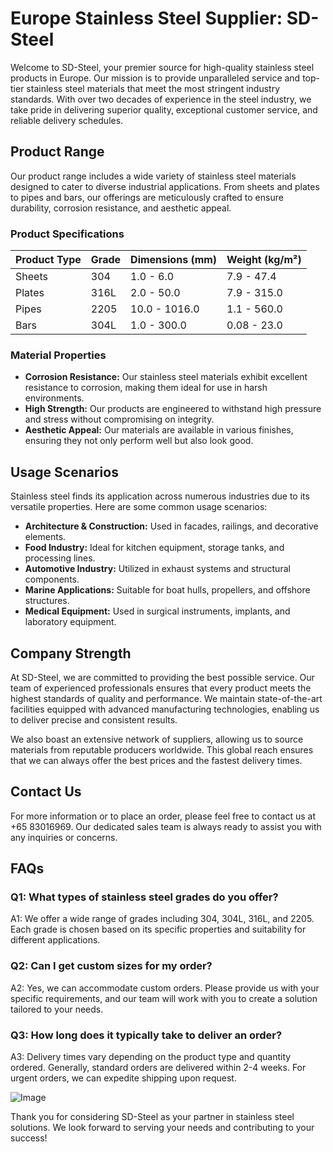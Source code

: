 # Europe Stainless Steel Supplier: SD-Steel

Welcome to SD-Steel, your premier source for high-quality stainless steel products in Europe. Our mission is to provide unparalleled service and top-tier stainless steel materials that meet the most stringent industry standards. With over two decades of experience in the steel industry, we take pride in delivering superior quality, exceptional customer service, and reliable delivery schedules.

## Product Range

Our product range includes a wide variety of stainless steel materials designed to cater to diverse industrial applications. From sheets and plates to pipes and bars, our offerings are meticulously crafted to ensure durability, corrosion resistance, and aesthetic appeal.

### Product Specifications

| **Product Type** | **Grade** | **Dimensions (mm)** | **Weight (kg/m²)** |
|------------------|-----------|---------------------|--------------------|
| Sheets           | 304       | 1.0 - 6.0           | 7.9 - 47.4         |
| Plates           | 316L      | 2.0 - 50.0          | 7.9 - 315.0        |
| Pipes            | 2205     | 10.0 - 1016.0       | 1.1 - 560.0        |
| Bars             | 304L      | 1.0 - 300.0         | 0.08 - 23.0        |

### Material Properties

- **Corrosion Resistance:** Our stainless steel materials exhibit excellent resistance to corrosion, making them ideal for use in harsh environments.
- **High Strength:** Our products are engineered to withstand high pressure and stress without compromising on integrity.
- **Aesthetic Appeal:** Our materials are available in various finishes, ensuring they not only perform well but also look good.

## Usage Scenarios

Stainless steel finds its application across numerous industries due to its versatile properties. Here are some common usage scenarios:

- **Architecture & Construction:** Used in facades, railings, and decorative elements.
- **Food Industry:** Ideal for kitchen equipment, storage tanks, and processing lines.
- **Automotive Industry:** Utilized in exhaust systems and structural components.
- **Marine Applications:** Suitable for boat hulls, propellers, and offshore structures.
- **Medical Equipment:** Used in surgical instruments, implants, and laboratory equipment.

## Company Strength

At SD-Steel, we are committed to providing the best possible service. Our team of experienced professionals ensures that every product meets the highest standards of quality and performance. We maintain state-of-the-art facilities equipped with advanced manufacturing technologies, enabling us to deliver precise and consistent results.

We also boast an extensive network of suppliers, allowing us to source materials from reputable producers worldwide. This global reach ensures that we can always offer the best prices and the fastest delivery times.

## Contact Us

For more information or to place an order, please feel free to contact us at +65 83016969. Our dedicated sales team is always ready to assist you with any inquiries or concerns.

## FAQs

### Q1: What types of stainless steel grades do you offer?
A1: We offer a wide range of grades including 304, 304L, 316L, and 2205. Each grade is chosen based on its specific properties and suitability for different applications.

### Q2: Can I get custom sizes for my order?
A2: Yes, we can accommodate custom orders. Please provide us with your specific requirements, and our team will work with you to create a solution tailored to your needs.

### Q3: How long does it typically take to deliver an order?
A3: Delivery times vary depending on the product type and quantity ordered. Generally, standard orders are delivered within 2-4 weeks. For urgent orders, we can expedite shipping upon request.

![Image](https://github.com/user-attachments/assets/2567258e-e124-4816-932d-1809bd27ef0b)

Thank you for considering SD-Steel as your partner in stainless steel solutions. We look forward to serving your needs and contributing to your success!